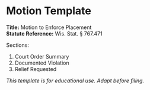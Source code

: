 # Motion Template

**Title:** Motion to Enforce Placement  
**Statute Reference:** Wis. Stat. § 767.471  

Sections:
1. Court Order Summary  
2. Documented Violation  
3. Relief Requested  

*This template is for educational use. Adapt before filing.*
